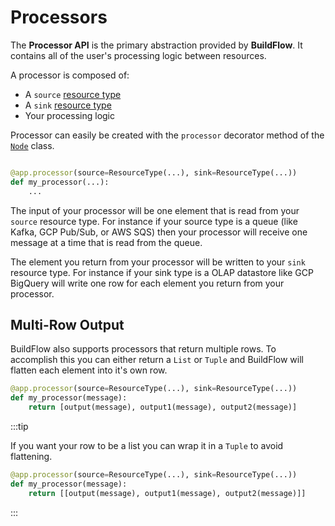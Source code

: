 # Processors

The **Processor API** is the primary abstraction provided by **BuildFlow**. It contains all of the user's processing logic between resources.

A processor is composed of:
- A `source` [resource type](../resource-types/overview)
- A `sink` [resource type](../resource-types/overview)
- Your processing logic

Processor can easily be created with the `processor` decorator method of the [`Node`](../nodes/overview) class.

```python

@app.processor(source=ResourceType(...), sink=ResourceType(...))
def my_processor(...):
    ...

```

The input of your processor will be one element that is read from your `source` resource type. For instance if your source type is a queue (like Kafka, GCP Pub/Sub, or AWS SQS) then your processor will receive one message at a time that is read from the queue.

The element you return from your processor will be written to your `sink` resource type. For instance if your sink type is a OLAP datastore like GCP BigQuery will write one row for each element you return from your processor.

## Multi-Row Output

BuildFlow also supports processors that return multiple rows. To accomplish this you can either return a `List` or `Tuple` and BuildFlow will flatten each element into it's own row.

```python
@app.processor(source=ResourceType(...), sink=ResourceType(...))
def my_processor(message):
    return [output(message), output1(message), output2(message)]

```

:::tip

If you want your row to be a list you can wrap it in a `Tuple` to avoid flattening.

```python
@app.processor(source=ResourceType(...), sink=ResourceType(...))
def my_processor(message):
    return [[output(message), output1(message), output2(message)]]
```

:::
